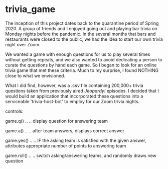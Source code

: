 # trivia_game

The inception of this project dates back to the quarantine period of Spring 2020. A group of friends and I enjoyed going out and playing bar trivia on
Monday nights before the pandemic. In the several months that bars and restaurants were closed to the public, we had the idea to start our own trivia night over Zoom.

We wanted a game with enough questions for us to play several times without getting repeats, and we also wanted to avoid dedicating a person to curate the questions by 
hand each game. So I began to look for an online trivia game that met these criteria. Much to my surprise, I found NOTHING close to what we envisioned.

What I did find, however, was a .csv file containing 200,000+ trivia questions taken from previously aired *Jeopardy!* episodes. I decided that I would build an 
application that incorporated these questions into a serviceable 'trivia-host-bot' to employ for our Zoom trivia nights.

controls:

game.q() .. .. display question for answering team

game.a() .. .. after team answers, displays correct answer

game.yes() .. .. IF the asking team is satisfied with the given answer, attributes appropriate number of points to answering team

game.roll() .. .. switch asking/answering teams, and randomly draws new question
